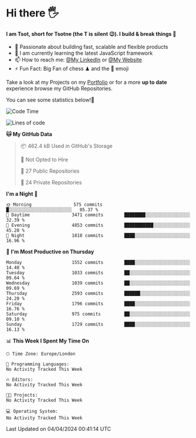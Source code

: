 # Hi there :raised_hand_with_fingers_splayed:
#### I am Tsot, short for Tsotne (the T is silent :wink:). I build & break things :space_invader:
- :telescope: Passionate about building fast, scalable and flexible products
- :seedling: I am currently learning the latest JavaScript framework 
- :mailbox: How to reach me: [@My LinkedIn](https://www.linkedin.com/in/tsotne-gvadzabia/) or [@My Website](https://tsotne.co.uk/contact)
- :zap: Fun Fact: Big Fan of chess ♟ and the 👾 emoji

Take a look at my Projects on my [Portfolio](https://tsotne.co.uk/) or for a more **up to date** experience browse my GitHub Repositories.

You can see some statistics below!:space_invader:
<!--START_SECTION:waka-->
![Code Time](http://img.shields.io/badge/Code%20Time-761%20hrs%202%20mins-blue)

![Lines of code](https://img.shields.io/badge/From%20Hello%20World%20I%27ve%20Written-5.1%20million%20lines%20of%20code-blue)

**🐱 My GitHub Data** 

> 📦 462.4 kB Used in GitHub's Storage 
 > 
> 🚫 Not Opted to Hire
 > 
> 📜 27 Public Repositories 
 > 
> 🔑 24 Private Repositories 
 > 
**I'm a Night 🦉** 

```text
🌞 Morning                575 commits         █░░░░░░░░░░░░░░░░░░░░░░░░   05.37 % 
🌆 Daytime                3471 commits        ████████░░░░░░░░░░░░░░░░░   32.39 % 
🌃 Evening                4853 commits        ███████████░░░░░░░░░░░░░░   45.28 % 
🌙 Night                  1818 commits        ████░░░░░░░░░░░░░░░░░░░░░   16.96 % 
```
📅 **I'm Most Productive on Thursday** 

```text
Monday                   1552 commits        ████░░░░░░░░░░░░░░░░░░░░░   14.48 % 
Tuesday                  1033 commits        ██░░░░░░░░░░░░░░░░░░░░░░░   09.64 % 
Wednesday                1039 commits        ██░░░░░░░░░░░░░░░░░░░░░░░   09.69 % 
Thursday                 2593 commits        ██████░░░░░░░░░░░░░░░░░░░   24.20 % 
Friday                   1796 commits        ████░░░░░░░░░░░░░░░░░░░░░   16.76 % 
Saturday                 975 commits         ██░░░░░░░░░░░░░░░░░░░░░░░   09.10 % 
Sunday                   1729 commits        ████░░░░░░░░░░░░░░░░░░░░░   16.13 % 
```


📊 **This Week I Spent My Time On** 

```text
🕑︎ Time Zone: Europe/London

💬 Programming Languages: 
No Activity Tracked This Week

🔥 Editors: 
No Activity Tracked This Week

🐱‍💻 Projects: 
No Activity Tracked This Week

💻 Operating System: 
No Activity Tracked This Week
```


 Last Updated on 04/04/2024 00:41:14 UTC
<!--END_SECTION:waka-->
